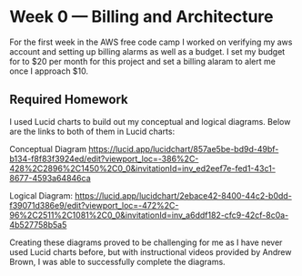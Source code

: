 # Week 0 — Billing and Architecture

<p> For the first week in the AWS free code camp I worked on verifying my aws account and setting up billing alarms as well as a budget. I set my budget for to $20 per month for this project and set a billing alaram to alert me once I approach $10.<p>
  
## Required Homework  
I used Lucid charts to build out my conceptual and logical diagrams. Below are the links to both of them in Lucid charts:

Conceptual Diagram
https://lucid.app/lucidchart/857ae5be-bd9d-49bf-b134-f8f83f3924ed/edit?viewport_loc=-386%2C-428%2C2896%2C1450%2C0_0&invitationId=inv_ed2eef7e-fed1-43c1-8677-4593a64846ca

Logical Diagram:
https://lucid.app/lucidchart/2ebace42-8400-44c2-b0dd-f39071d386e9/edit?viewport_loc=-472%2C-96%2C2511%2C1081%2C0_0&invitationId=inv_a6ddf182-cfc9-42cf-8c0a-4b527758b5a5

Creating these diagrams proved to be challenging for me as I have never used Lucid charts before, but with instructional videos provided by Andrew Brown, I was able to successfully complete the diagrams.
